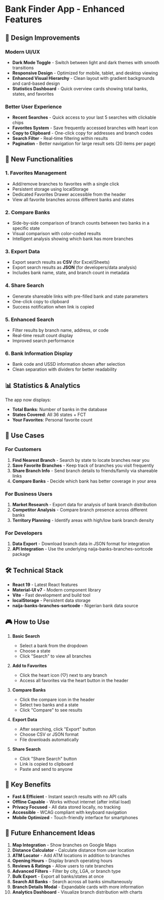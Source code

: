 # Bank Finder App - Enhanced Features

## 🎨 Design Improvements

### Modern UI/UX
- **Dark Mode Toggle** - Switch between light and dark themes with smooth transitions
- **Responsive Design** - Optimized for mobile, tablet, and desktop viewing
- **Enhanced Visual Hierarchy** - Clean layout with gradient backgrounds and card-based design
- **Statistics Dashboard** - Quick overview cards showing total banks, states, and favorites

### Better User Experience
- **Recent Searches** - Quick access to your last 5 searches with clickable chips
- **Favorites System** - Save frequently accessed branches with heart icon
- **Copy to Clipboard** - One-click copy for addresses and branch codes
- **Search Filter** - Real-time filtering within results
- **Pagination** - Better navigation for large result sets (20 items per page)

## 🚀 New Functionalities

### 1. **Favorites Management**
- Add/remove branches to favorites with a single click
- Persistent storage using localStorage
- Dedicated Favorites Drawer accessible from the header
- View all favorite branches across different banks and states

### 2. **Compare Banks**
- Side-by-side comparison of branch counts between two banks in a specific state
- Visual comparison with color-coded results
- Intelligent analysis showing which bank has more branches

### 3. **Export Data**
- Export search results as **CSV** (for Excel/Sheets)
- Export search results as **JSON** (for developers/data analysis)
- Includes bank name, state, and branch count in metadata

### 4. **Share Search**
- Generate shareable links with pre-filled bank and state parameters
- One-click copy to clipboard
- Success notification when link is copied

### 5. **Enhanced Search**
- Filter results by branch name, address, or code
- Real-time result count display
- Improved search performance

### 6. **Bank Information Display**
- Bank code and USSD information shown after selection
- Clean separation with dividers for better readability

## 📊 Statistics & Analytics

The app now displays:
- **Total Banks**: Number of banks in the database
- **States Covered**: All 36 states + FCT
- **Your Favorites**: Personal favorite count

## 🎯 Use Cases

### For Customers
1. **Find Nearest Branch** - Search by state to locate branches near you
2. **Save Favorite Branches** - Keep track of branches you visit frequently
3. **Share Branch Info** - Send branch details to friends/family via shareable links
4. **Compare Banks** - Decide which bank has better coverage in your area

### For Business Users
1. **Market Research** - Export data for analysis of bank branch distribution
2. **Competitor Analysis** - Compare branch presence across different banks
3. **Territory Planning** - Identify areas with high/low bank branch density

### For Developers
1. **Data Export** - Download branch data in JSON format for integration
2. **API Integration** - Use the underlying naija-banks-branches-sortcode package

## 🛠️ Technical Stack

- **React 19** - Latest React features
- **Material-UI v7** - Modern component library
- **Vite** - Fast development and build tool
- **localStorage** - Persistent data storage
- **naija-banks-branches-sortcode** - Nigerian bank data source

## 🎮 How to Use

1. **Basic Search**
   - Select a bank from the dropdown
   - Choose a state
   - Click "Search" to view all branches

2. **Add to Favorites**
   - Click the heart icon (♡) next to any branch
   - Access all favorites via the heart button in the header

3. **Compare Banks**
   - Click the compare icon in the header
   - Select two banks and a state
   - Click "Compare" to see results

4. **Export Data**
   - After searching, click "Export" button
   - Choose CSV or JSON format
   - File downloads automatically

5. **Share Search**
   - Click "Share Search" button
   - Link is copied to clipboard
   - Paste and send to anyone

## 🌟 Key Benefits

- **Fast & Efficient** - Instant search results with no API calls
- **Offline Capable** - Works without internet (after initial load)
- **Privacy Focused** - All data stored locally, no tracking
- **Accessible** - WCAG compliant with keyboard navigation
- **Mobile Optimized** - Touch-friendly interface for smartphones

## 🔮 Future Enhancement Ideas

1. **Map Integration** - Show branches on Google Maps
2. **Distance Calculator** - Calculate distance from user location
3. **ATM Locator** - Add ATM locations in addition to branches
4. **Opening Hours** - Display branch operating hours
5. **Reviews & Ratings** - Allow users to rate branches
6. **Advanced Filters** - Filter by city, LGA, or branch type
7. **Bulk Export** - Export all banks/states at once
8. **Search All Banks** - Search across all banks simultaneously
9. **Branch Details Modal** - Expandable cards with more information
10. **Analytics Dashboard** - Visualize branch distribution with charts
